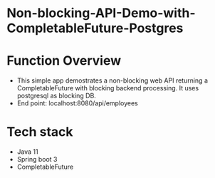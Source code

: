 # Non-blocking-API-Demo-with-CompletableFuture-Postgres

# Function Overview
- This simple app demostrates a non-blocking web API returning a CompletableFuture with blocking backend processing. 
  It uses postgresql as blocking DB.
- End point: localhost:8080/api/employees

# Tech stack
- Java 11
- Spring boot 3
- CompletableFuture
